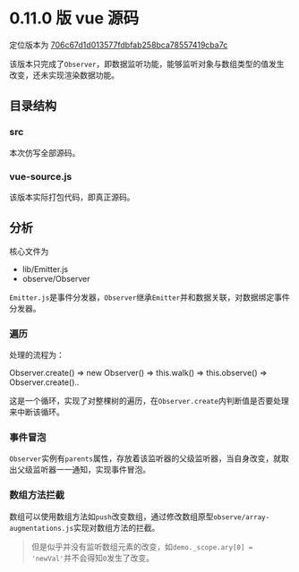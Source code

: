 # 0.11.0 版 vue 源码

定位版本为 [706c67d1d013577fdbfab258bca78557419cba7c](https://github.com/vuejs/vue/tree/706c67d1d013577fdbfab258bca78557419cba7c)

该版本只完成了`Observer`，即数据监听功能，能够监听对象与数组类型的值发生改变，还未实现渲染数据功能。

## 目录结构

### src

本次仿写全部源码。

### vue-source.js

该版本实际打包代码，即真正源码。

## 分析

核心文件为

- lib/Emitter.js
- observe/Observer

`Emitter.js`是事件分发器，`Observer`继承`Emitter`并和数据关联，对数据绑定事件分发器。

### 遍历

处理的流程为：

Observer.create() => new Observer() => this.walk() => this.observe() => Observer.create()..


这是一个循环，实现了对整棵树的遍历，在`Observer.create`内判断值是否要处理来中断该循环。

### 事件冒泡

`Observer`实例有`parents`属性，存放着该监听器的父级监听器，当自身改变，就取出父级监听器一一通知，实现事件冒泡。


### 数组方法拦截

数组可以使用数组方法如`push`改变数组，通过修改数组原型`observe/array-augmentations.js`实现对数组方法的拦截。
> 但是似乎并没有监听数组元素的改变，如`demo._scope.ary[0] = 'newVal'`并不会得知`0`发生了改变。
